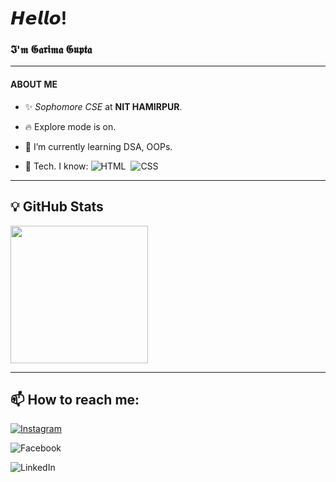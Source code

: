 # 𝙃𝙚𝙡𝙡𝙤!

### 𝕴'𝖒 𝕲𝖆𝖗𝖎𝖒𝖆 𝕲𝖚𝖕𝖙𝖆<hr>
#### ABOUT ME

- :sparkles:  _Sophomore_  _CSE_ at **NIT HAMIRPUR**. 

- :fire: Explore mode is on.

- 🌱 I’m currently learning DSA, OOPs.

- 💬 Tech. I know: ![HTML](https://img.shields.io/badge/html5%20-%23E34F26.svg?&style=for-the-badge&logo=html5&logoColor=white)&nbsp;
                   ![CSS](https://img.shields.io/badge/css3%20-%231572B6.svg?&style=for-the-badge&logo=css3&logoColor=white)&nbsp;
<hr>

## :bulb: GitHub Stats

 <a href="https://github.com/garima010303">
  <img height="220em" src="https://github-readme-stats.vercel.app/api?username=garima010303&theme=dracula&include_all_commits=true&count_private=true&show_icons=true" />
</a>

 <hr>
 
 ## 📫 How to reach me:

<a href="https://www.instagram.com/garima._.gupta/"><img alt="Instagram" src="https://img.shields.io/badge/Instagram-D14836?style=for-the-badge&logo=instagram&logoColor=white" /></a>

<a rel="https://www.facebook.com/profile.php?id=100037254421548" target="_blank" ><img alt="Facebook" src="https://img.shields.io/badge/facebook%20-%230077B5.svg?&style=for-the-badge&logo=facebook&logoColor=white"/></a>

<a rel="https://www.linkedin.com/in/garima-gupta-8a5908205/" target="_blank" ><img alt="LinkedIn" src="https://img.shields.io/badge/linkedin%20-%230070B5.svg?&style=for-the-badge&logo=linkedin&logoColor=white"/></a>


